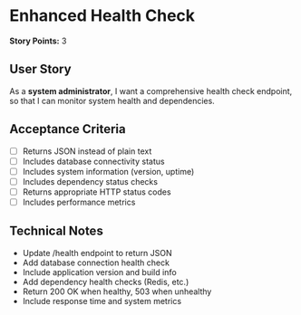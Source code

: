 # Enhanced Health Check

**Story Points:** 3

## User Story
As a **system administrator**, I want a comprehensive health check endpoint, so that I can monitor system health and dependencies.

## Acceptance Criteria
- [ ] Returns JSON instead of plain text
- [ ] Includes database connectivity status
- [ ] Includes system information (version, uptime)
- [ ] Includes dependency status checks
- [ ] Returns appropriate HTTP status codes
- [ ] Includes performance metrics

## Technical Notes
- Update /health endpoint to return JSON
- Add database connection health check
- Include application version and build info
- Add dependency health checks (Redis, etc.)
- Return 200 OK when healthy, 503 when unhealthy
- Include response time and system metrics 